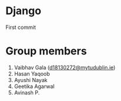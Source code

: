 # Django
 First commit
 
# Group members
1. Vaibhav Gala (d18130272@mytudublin.ie)
2. Hasan Yaqoob
3. Ayushi Nayak
4. Geetika Agarwal
5. Avinash P.
